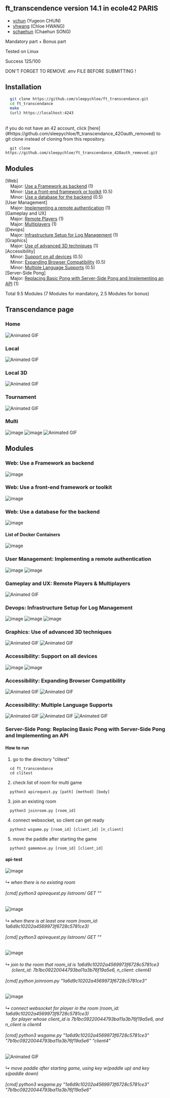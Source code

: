 ## ft_transcendence version 14.1 in ecole42 PARIS
- [ychun](https://profile.intra.42.fr/users/ychun) (Yugeon CHUN)
- [yhwang](https://profile.intra.42.fr/users/yhwang) (Chloe HWANG)
- [schaehun](https://profile.intra.42.fr/users/schaehun) (Chaehun SONG)

Mandatory part + Bonus part

Tested on Linux

Success 125/100

DON'T FORGET TO REMOVE .env FILE BEFORE SUBMITTING !


## Installation

```bash
  git clone https://github.com/sleepychloe/ft_transcendance.git
  cd ft_transcendance
  make
  (url) https://localhost:4243
```

<br>
if you do not have an 42 account, click [here](#https://github.com/sleepychloe/ft_transcendance_42Oauth_removed) to git clone instead of cloning from this repository.

```
  git clone https://github.com/sleepychloe/ft_transcendance_42Oauth_removed.git
```


## Modules

[Web]<br>
&nbsp;&nbsp;&nbsp;&nbsp;Major: [Use a Framework as backend](#web-backend) (1)<br>
&nbsp;&nbsp;&nbsp;&nbsp;Minor: [Use a front-end framework or toolkit](#web-frontend) (0.5)<br>
&nbsp;&nbsp;&nbsp;&nbsp;Minor: [Use a database for the backend](#web-database) (0.5)<br>
[User Management]<br>
&nbsp;&nbsp;&nbsp;&nbsp;Major: [Implementing a remote authentication](#user-management-remote-auth) (1)<br>
[Gameplay and UX]<br>
&nbsp;&nbsp;&nbsp;&nbsp;Major: [Remote Players](#gameplay-remote-multi) (1)<br>
&nbsp;&nbsp;&nbsp;&nbsp;Major: [Multiplayers](#gameplay-remote-multi) (1)<br>
[Devops]<br>
&nbsp;&nbsp;&nbsp;&nbsp;Major: [Infrastructure Setup for Log Management](#devops-log) (1)<br>
[Graphics]<br>
&nbsp;&nbsp;&nbsp;&nbsp;Major: [Use of advanced 3D techniques](#3d-technique) (1)<br>
[Accessibility]<br>
&nbsp;&nbsp;&nbsp;&nbsp;Minor: [Support on all devices](#accessibility-support-all-devices) (0.5)<br>
&nbsp;&nbsp;&nbsp;&nbsp;Minor: [Expanding Browser Compatibility](#accessibility-browser-compatibility) (0.5)<br>
&nbsp;&nbsp;&nbsp;&nbsp;Minor: [Multiple Language Supports](#accessibility-multiple-language) (0.5)<br>
[Server-Side Pong]<br>
&nbsp;&nbsp;&nbsp;&nbsp;Major: [Replacing Basic Pong with Server-Side Pong and Implementing an API](#server-side-pong) (1)<br>

Total 9.5 Modules (7 Modules for mandatory, 2.5 Modules for bonus)


## Transcendance page

### Home
![Animated GIF](https://github.com/sleepychloe/ft_transcendance/blob/main/img/ft_transcendance/home.gif)


### Local
![Animated GIF](https://github.com/sleepychloe/ft_transcendance/blob/main/img/ft_transcendance/local.gif)


### Local 3D
![Animated GIF](https://github.com/sleepychloe/ft_transcendance/blob/main/img/ft_transcendance/local_3d.gif)


### Tournament
![Animated GIF](https://github.com/sleepychloe/ft_transcendance/blob/main/img/ft_transcendance/tournament.gif)


### Multi
![image](https://github.com/sleepychloe/ft_transcendance/assets/78352910/9deaede6-0982-4e68-974a-0472c5b47e14)
![image](https://github.com/sleepychloe/ft_transcendance/assets/78352910/b70c79a9-da2c-4d6a-adf9-d7bb7a6d7d3e)
![Animated GIF](https://github.com/sleepychloe/ft_transcendance/blob/main/img/ft_transcendance/multi_3.gif)



## Modules

### Web: Use a Framework as backend <a name="web-backend"></a>
![image](https://github.com/sleepychloe/ft_transcendance/assets/78352910/063fd48d-29b5-40df-ab85-0b90cc92259e)


### Web: Use a front-end framework or toolkit <a name="web-frontend"></a>
![image](https://github.com/sleepychloe/ft_transcendance/assets/78352910/4788cf0a-1290-470e-84b0-5d452ddeff85)


### Web: Use a database for the backend <a name="web-database"></a>
![image](https://github.com/sleepychloe/ft_transcendance/assets/78352910/9b735623-72c3-4caf-848f-b75a1fca14c8)


#### List of Docker Containers
![image](https://github.com/sleepychloe/ft_transcendance/assets/78352910/5c656fa5-13b0-430e-abf6-3fb2d67f3720)


### User Management: Implementing a remote authentication <a name="user-management-remote-auth"></a>
![image](https://github.com/sleepychloe/ft_transcendance/assets/78352910/25391541-1343-4db5-a4dc-918a6494dbcd)
![image](https://github.com/sleepychloe/ft_transcendance/assets/78352910/d38f0648-4cd4-48f6-a0af-38ad9bd1ff80)


### Gameplay and UX: Remote Players & Multiplayers <a name="gameplay-remote-multi"></a>
![Animated GIF](https://github.com/sleepychloe/ft_transcendance/blob/main/img/modules/gameplay/remote%26multi.gif)


### Devops: Infrastructure Setup for Log Management <a name="devops-log"></a>
![image](https://github.com/sleepychloe/ft_transcendance/assets/78352910/752ce14c-da3e-41ca-b427-0de45fd0bd17)
![image](https://github.com/sleepychloe/ft_transcendance/assets/78352910/fde70b3d-ddbe-479e-9241-b0c3c0e2a6b8)
![image](https://github.com/sleepychloe/ft_transcendance/assets/78352910/9eb06fcb-f7bc-4da1-8f7b-b0294686da6d)


### Graphics: Use of advanced 3D techniques <a name="3d-technique"></a>
![Animated GIF](https://github.com/sleepychloe/ft_transcendance/blob/main/img/modules/graphics/advanced_3D_techniques_1.gif)
![Animated GIF](https://github.com/sleepychloe/ft_transcendance/blob/main/img/modules/graphics/advanced_3D_techniques_2.gif)


### Accessibility: Support on all devices <a name="accessibility-support-all-devices"></a>
![image](https://github.com/sleepychloe/ft_transcendance/assets/78352910/564323ce-65ef-42ee-8ab9-98d382782c5d)
![image](https://github.com/sleepychloe/ft_transcendance/assets/78352910/2152d9e3-9344-486f-a0ff-1d7da0ca0ac7)


### Accessibility: Expanding Browser Compatibility <a name="accessibility-browser-compatibility"></a>
![Animated GIF](https://github.com/sleepychloe/ft_transcendance/blob/main/img/modules/accessibility/expanding_browser_compatibility_1.gif)
![Animated GIF](https://github.com/sleepychloe/ft_transcendance/blob/main/img/modules/accessibility/expanding_browser_compatibility_2.gif)


### Accessibility: Multiple Language Supports <a name="accessibility-multiple-language"></a>
![Animated GIF](https://github.com/sleepychloe/ft_transcendance/blob/main/img/modules/accessibility/multiple_language_1.gif)
![Animated GIF](https://github.com/sleepychloe/ft_transcendance/blob/main/img/modules/accessibility/multiple_language_2.gif)
![Animated GIF](https://github.com/sleepychloe/ft_transcendance/blob/main/img/modules/accessibility/multiple_language_3.gif)


### Server-Side Pong: Replacing Basic Pong with Server-Side Pong and Implementing an API <a name="server-side-pong"></a>

#### How to run

1. go to the directory "clitest"

```
  cd ft_transcendance
  cd clitest
```

2. check list of room for multi game

```
  python3 apirequest.py [path] [method] [body]
```

3. join an existing room

```
  python3 joinroom.py [room_id]
```

4. connect websocket, so client can get ready

```
  python3 wsgame.py [room_id] [client_id] [n_client]
```

5. move the paddle after starting the game
```
  python3 gamemove.py [room_id] [client_id]
```


#### api-test

![image](https://github.com/sleepychloe/ft_transcendance/assets/78352910/b19ba121-36db-448d-9267-f2bdba63a848)
###### ↳ when there is no existing room<br><br>[cmd] python3 apirequest.py listroom/ GET ""

![image](https://github.com/sleepychloe/ft_transcendance/assets/78352910/c147eaf2-7ef6-44a6-9524-a8a051e0faeb)
###### ↳ when there is at least one room (room_id: 1a6d9c10202a4569973f6728c5781ce3)<br><br>[cmd] python3 apirequest.py listroom/ GET ""

![image](https://github.com/sleepychloe/ft_transcendance/assets/78352910/8a1e1299-5848-4258-9ff0-413a7cbdbdd9)
###### ↳ join to the room that room_id is 1a6d9c10202a4569973f6728c5781ce3<br>&nbsp;&nbsp;&nbsp;&nbsp; (client_id: 7b1bc09220044793ba11a3b76f19a5e6, n_client: client4)<br><br>[cmd] python joinroom.py "1a6d9c10202a4569973f6728c5781ce3"

![image](https://github.com/sleepychloe/ft_transcendance/assets/78352910/a5bf998d-df57-4ff7-9a55-a790c2c1d7b9)
###### ↳ connect websocket for player in the room (room_id: 1a6d9c10202a4569973f6728c5781ce3)<br>&nbsp;&nbsp;&nbsp;&nbsp; for player whose client_id is 7b1bc09220044793ba11a3b76f19a5e6, and  n_client is client4<br><br>[cmd] python3 wsgame.py "1a6d9c10202a4569973f6728c5781ce3" "7b1bc09220044793ba11a3b76f19a5e6" "client4"

![Animated GIF](https://github.com/sleepychloe/ft_transcendance/blob/main/img/modules/server-side_pong/server-side_5.gif)
###### ↳ move paddle after starting game, using key w(paddle up) and key s(paddle down)<br><br>[cmd] python3 wsgame.py "1a6d9c10202a4569973f6728c5781ce3" "7b1bc09220044793ba11a3b76f19a5e6"
